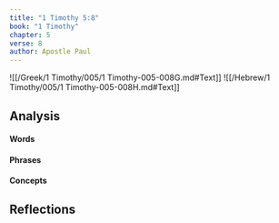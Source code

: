 ```yaml
---
title: "1 Timothy 5:8"
book: "1 Timothy"
chapter: 5
verse: 8
author: Apostle Paul
---
```

![[/Greek/1 Timothy/005/1 Timothy-005-008G.md#Text]]
![[/Hebrew/1 Timothy/005/1 Timothy-005-008H.md#Text]]

## Analysis

#### Words

#### Phrases

#### Concepts

## Reflections
